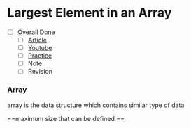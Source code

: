 # Largest Element  in an Array

- [ ] Overall Done
  - [ ] [Article](https://takeuforward.org/data-structure/find-the-largest-element-in-an-array/)
  - [ ] [Youtube](https://youtu.be/37E9ckMDdTk)
  - [ ] [Practice](https://bit.ly/3Pld280)
  - [ ] Note
  - [ ] Revision

### Array 
array is the data structure which contains similar type of data

==maximum size that can be defined == 



